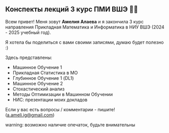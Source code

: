 ## Конспекты лекций 3 курс ПМИ ВШЭ 🧚‍♀️

Всем привет! Меня зовут **Амелия Алаева** и я закончила 3 курс направления Прикладная Математика и Информатика в НИУ ВШЭ (2024 - 2025 учебный год).

Я хотела бы поделиться с вами своими записями, думаю будет полезно :)

Здесь представлены:
+ Машинное Обучение 1
+ Прикладная Статистика в МО
+ Глубинное Обучение 1 (DL1)
+ Машинное Обучение 2
+ Стохастический анализ
+ Методы Оптимизации в Машинном Обучении
+ НИС: презентации моих докладов

Если у вас есть вопросы / комментарии - пишите! (a.ameli.ig@gmail.com)

warning: возможно наличие опечаток, будьте внимательны
